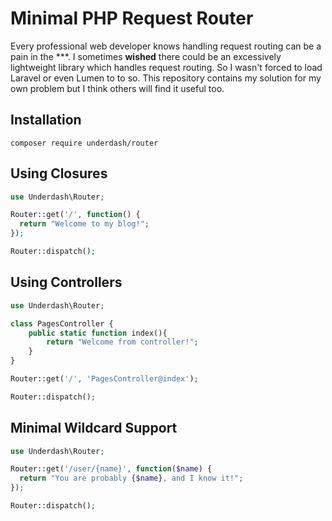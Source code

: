 # Minimal PHP Request Router

Every professional web developer knows handling request routing can be a pain in the ***.
I sometimes **wished** there could be an excessively lightweight library which handles request routing. So I wasn't forced to load Laravel or even Lumen to to so.
This repository contains my solution for my own problem but I think others will find it useful too.

## Installation

```shell
composer require underdash/router
```

## Using Closures

```php
use Underdash\Router;

Router::get('/', function() {
  return "Welcome to my blog!";
});

Router::dispatch();
```

## Using Controllers

```php
use Underdash\Router;

class PagesController {
    public static function index(){
        return "Welcome from controller!";
    }
}

Router::get('/', 'PagesController@index');

Router::dispatch();
```

## Minimal Wildcard Support

```php
use Underdash\Router;

Router::get('/user/{name}', function($name) {
  return "You are probably {$name}, and I know it!";
});

Router::dispatch();
```